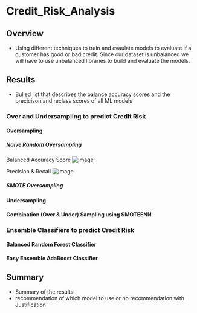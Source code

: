 # Credit_Risk_Analysis

## Overview
- Using different techniques to train and evaulate models to evaluate if a customer has good or bad credit.  Since our dataset is unbalanced we will have to use unbalanced libraries to build and evaluate the models.

## Results
- Bulled list that describes the balance accuracy scores and the precicison and reclass scores of all ML models

### Over and Undersampling to predict Credit Risk
#### Oversampling
##### Naive Random Oversampling
Balanced Accuracy Score
![image](https://user-images.githubusercontent.com/109490755/219981257-6c8363cd-6e8f-4eeb-8e46-9c907aa7e80a.png)

Precision & Recall
![image](https://user-images.githubusercontent.com/109490755/219981317-d7570185-e993-4a35-bf44-7d8942e36cdd.png)

##### SMOTE Oversampling
#### Undersampling
#### Combination (Over & Under) Sampling using SMOTEENN

### Ensemble Classifiers to predict Credit Risk
#### Balanced Random Forest Classifier
#### Easy Ensemble AdaBoost Classifier



## Summary
- Summary of the results
- recommendation of which model to use or no recommendation with Justification

